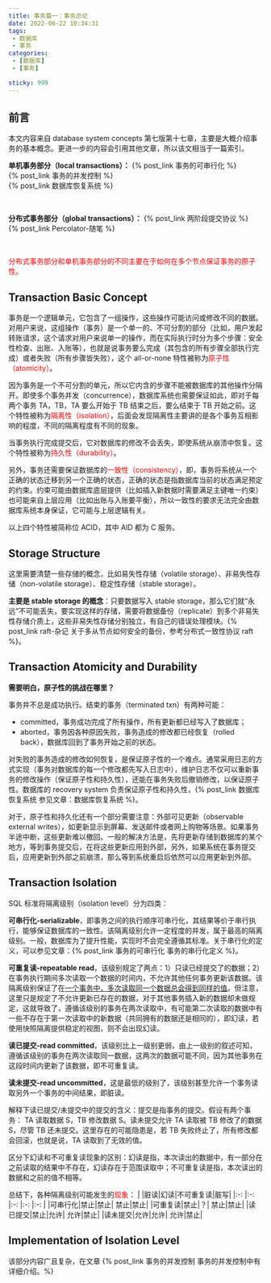 ```yaml
---
title: 事务篇一：事务总论
date: 2022-06-22 10:34:31
tags:
 - 数据库
 - 事务
categories:
 - [数据库]
 - [事务]

sticky: 999
---
```



## 前言
本文内容来自 database system concepts 第七版第十七章，主要是大概介绍事务的基本概念。更进一步的内容会引用其他文章，所以该文相当于一篇索引。

**单机事务部分（local transactions）：**
{% post_link 事务的可串行化 %} <br /> 
{% post_link 事务的并发控制 %} <br />
{% post_link 数据库恢复系统 %} <br />

<br />

**分布式事务部分（global transactions）：**
{% post_link 两阶段提交协议 %} <br />
{% post_link Percolator-随笔 %} <br />

<br />

<font color=red>分布式事务部分和单机事务部分的不同主要在于如何在多个节点保证事务的原子性。</font>


## Transaction Basic Concept
事务是一个逻辑单元，它包含了一组操作，这些操作可能访问或修改不同的数据。对用户来说，这组操作（事务）是一个单一的、不可分割的部分（比如，用户发起转账请求，这个请求对用户来说单一的操作，而在实际执行时分为多个步骤：安全性检查、出账、入账等），也就是说事务要么完成（其包含的所有步骤全部执行完成）或者失败（所有步骤皆失败），这个 all-or-none 特性被称为<font color=red>原子性（atomicity）</font>。

因为事务是一个不可分割的单元，所以它内含的步骤不能被数据库的其他操作分隔开。即使多个事务并发（concurrence），数据库系统也需要保证如此，即对于每两个事务 TA，TB，TA 要么开始于 TB 结束之后，要么结束于 TB 开始之前。这个特性被称为<font color=red>隔离性（isolation）</font>，后面会发现隔离性主要讲的是各个事务互相影响的程度，不同的隔离程度有不同的现象。

当事务执行完成提交后，它对数据库的修改不会丢失，即使系统从崩溃中恢复。这个特性被称为<font color=red>持久性（durability）</font>。

另外，事务还需要保证数据库的<font color=red>一致性（consistency）</font>，即，事务将系统从一个正确的状态迁移到另一个正确的状态，正确的状态是指数据库当前的状态满足预定的约束。约束可能由数据库底层提供（比如插入新数据时需要满足主键唯一约束）也可能来自上层应用（比如出账与入账要平衡），所以一致性的要求无法完全由数据库系统本身保证，它可能与上层逻辑有关。

以上四个特性被简称位 ACID，其中 AID 都为 C 服务。


## Storage Structure
这里需要清楚一些存储的概念，比如易失性存储（volatile storage）、非易失性存储（non-volatile storage）、稳定性存储（stable storage）。

**主要是 stable storage 的概念**：只要数据写入 stable storage，那么它们就“永远”不可能丢失，要实现这样的存储，需要将数据备份（replicate）到多个非易失性存储介质上，这些非易失性存储分别独立，有自己的错误处理模块。{% post_link raft-杂记 关于多从节点如何安全的备份，参考分布式一致性协议 raft %}。

## Transaction Atomicity and Durability
**需要明白，原子性的挑战在哪里？**

事务并不总是成功执行。结束的事务（terminated txn）有两种可能：
* committed，事务成功完成了所有操作，所有更新都已经写入了数据库；
* aborted，事务因各种原因失败，事务造成的修改都已经恢复（rolled back），数据库回到了事务开始之前的状态。

对失败的事务造成的修改如何恢复，是保证原子性的一个难点。通常采用日志的方式实现（事务对数据库的每一个修改都先写入日志中），维护日志不仅可以重新事务的修改操作（保证原子性和持久性），还能在事务失败后撤销修改，以保证原子性。数据库的 recovery system 负责保证原子性和持久性，{% post_link 数据库恢复系统 参见文章：数据库恢复系统 %}。

对于，原子性和持久化还有一个部分需要注意：外部可见更新（observable external writes），如更新显示到屏幕、发送邮件或者网上购物等场景。如果事务半途中断，这些更新难以撤回。一般的解决方法是，先将更新存储到数据库的某个地方，等到事务提交后，在将这些更新应用到外部，另外，如果系统在事务提交后，应用更新到外部之前崩溃，那么等到系统重启后依然可以应用更新到外部。

## Transaction Isolation
SQL 标准将隔离级别（isolation level）分为四类：

**可串行化-serializable**，即事务之间的执行顺序可串行化，其结果等价于串行执行，能够保证数据库的一致性。该隔离级别允许一定程度的并发，属于最高的隔离级别。一般，数据库为了提升性能，实现时不会完全遵循其标准。关于串行化的定义，可以参见文章：{% post_link 事务的可串行化 事务的串行化定义 %}。

**可重复读-repeatable read**，该级别规定了两点：1）只读已经提交了的数据；2）在事务执行期间多次读取一个数据的时间内，不允许其他任何事务更新该数据。该隔离级别保证了在<u>一个事务中，多次读取同一个数据总会得到同样的值</u>。但注意，这里只是规定了不允许更新已存在的数据，对于其他事务插入新的数据却未做规定，这就导致了，遵循该级别的事务在两次读取中，有可能第二次读取的数据中有一些不存在于第一次读取中的新数据（共同拥有的数据还是相同的），即幻读，若使用快照隔离提供稳定的视图，则不会出现幻读。

**读已提交-read committed**，该级别比上一级别更弱，由上一级别的叙述可知，遵循该级别的事务在两次读取同一数据，这两次的数据可能不同，因为其他事务在这段时间内更新了该数据，即不可重复读。

**读未提交-read uncommitted**，这是最低的级别了，该级别甚至允许一个事务读取另外一个事务的中间结果，即脏读。

解释下读已提交/未提交中的提交的含义：提交是指事务的提交。假设有两个事务： TA 读取数据 S，TB 修改数据 S。读未提交允许 TA 读取被 TB 修改了的数据 S，尽管 TB 还未提交。这里存在的可能隐患是，若 TB 失败终止了，所有修改都会回滚，也就是说，TA 读取到了无效的值。

区分下幻读和不可重复读现象的区别：幻读是指，本次读出的数据中，有一部分在之前读取的结果中不存在，幻读存在于范围读取中；不可重复读是指，本次读出的数据和之前的值不相等。

总结下，各种隔离级别可能发生的<font color=red>现象</font>：
|        |脏读|幻读|不可重复读|脏写|
|:-:    |:-: |:-: |:-:      |:-: |
|可串行化|禁止|禁止|      禁止|禁止|
|可重复读|禁止|？|      禁止|禁止|
|读已提交|禁止|允许|      允许|禁止|
|读未提交|允许|允许|      允许|禁止|


## Implementation of Isolation Level
该部分内容广且复杂，在文章 {% post_link 事务的并发控制 事务的并发控制中有详细介绍。%}



